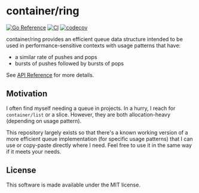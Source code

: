 # container/ring

[![Go Reference](https://pkg.go.dev/badge/go.abhg.dev/container/ring.svg)](https://pkg.go.dev/go.abhg.dev/container/ring)
[![CI](https://github.com/abhinav/ring-go/actions/workflows/ci.yml/badge.svg)](https://github.com/abhinav/ring-go/actions/workflows/ci.yml)
[![codecov](https://codecov.io/gh/abhinav/ring-go/branch/main/graph/badge.svg?token=zXfHANxPoF)](https://codecov.io/gh/abhinav/ring-go)

container/ring provides an efficient queue data structure
intended to be used in performance-sensitive contexts
with usage patterns that have:

- a similar rate of pushes and pops
- bursts of pushes followed by bursts of pops

See [API Reference](https://abhinav.github.io/ring-go) for more details.

## Motivation

I often find myself needing a queue in projects.
In a hurry, I reach for `container/list` or a slice.
However, they are both allocation-heavy (depending on usage pattern).

This repository largely exists so that there's a known working version
of a more efficient queue implementation (for specific usage patterns)
that I can use or copy-paste directly where I need.
Feel free to use it in the same way if it meets your needs.

## License

This software is made available under the MIT license.
